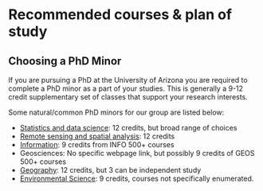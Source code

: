 # Recommended courses & plan of study

## Choosing a PhD Minor

If you are pursuing a PhD at the University of Arizona you are required to complete a PhD minor as a part of your studies. This is generally a 9-12 credit supplementary set of classes that support your research interests.

Some natural/common PhD minors for our group are listed below:

 - [Statistics and data science](https://statistics.arizona.edu/certificate-phd-minor-statistics-data-science): 12 credits, but broad range of choices
 - [Remote sensing and spatial analysis](https://rssa.arizona.edu/rssa-program/course-requirements): 12 credits
 - [Information](https://infosci.arizona.edu/phd-information/minor): 9 credits from INFO 500+ courses
 - Geosciences: No specific webpage link, but possibly 9 credits of GEOS 500+ courses
 - [Geography](https://geography.arizona.edu/ma-phd/phd-requirements): 12 credits, but 3 can be independent study
 - [Environmental Science](https://environmentalscience.cales.arizona.edu/phd-environmental-science): 9 credits, courses not specifically enumerated.